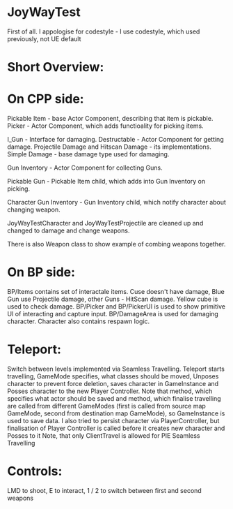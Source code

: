 # JoyWayTest
First of all. I appologise for codestyle - I use codestyle, which used previously, not UE default

# Short Overview:
# On CPP side:
Pickable Item - base Actor Component, describing that item is pickable.
Picker - Actor Component, which adds functioality for picking items.

I_Gun - Interface for damaging.
Destructable - Actor Component for getting damage.
Projectile Damage and Hitscan Damage - its implementations.
Simple Damage - base damage type used for damaging.

Gun Inventory - Actor Component for collecting Guns.

Pickable Gun - Pickable Item child, which adds into Gun Inventory on picking.

Character Gun Inventory - Gun Inventory child, which notify character about changing weapon.

JoyWayTestCharacter and JoyWayTestProjectile are cleaned up and changed to damage and change weapons.

There is also Weapon class to show example of combing weapons together.

# On BP side:
BP/Items contains set of interactale items. Cuse doesn't have damage, Blue Gun use Projectile damage, other Guns - HitScan damage.
Yellow cube is used to check damage.
BP/Picker and BP/PickerUI is used to show primitive UI of interacting and capture input.
BP/DamageArea is used for damaging character.
Character also contains respawn logic.

# Teleport:
Switch between levels implemented via Seamless Travelling. Teleport starts travelling, GameMode specifies, what classes should be moved, Unposes character to prevent force deletion, saves character in GameInstance and Posses character to the new Player Controller. Note that method, which specifies what actor should be saved and method, which finalise travelling are called from different GameModes (first is called from source map GameMode, second from destination map GameMode), so GameInstance is used to save data.
I also tried to persist character via PlayerController, but finalisation of Player Controller is called before it creates new character and Posses to it
Note, that only ClientTravel is allowed for PIE Seamless Travelling

# Controls:
LMD to shoot, E to interact, 1 / 2 to switch between first and second weapons
